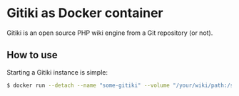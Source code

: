 # Gitiki as Docker container

Gitiki is an open source PHP wiki engine from a Git repository (or not).

## How to use

Starting a Gitiki instance is simple:

```bash
$ docker run --detach --name "some-gitiki" --volume "/your/wiki/path:/srv/wiki" --publish "1234:80" gitiki/gitiki
```

